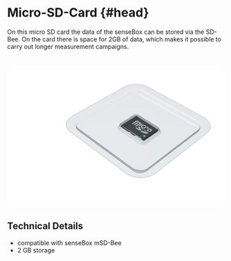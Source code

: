 # Micro-SD-Card {#head}

<div class="description">On this micro SD card the data of the senseBox can be stored via the SD-Bee. On the card there is space for 2GB of data, which makes it possible to carry out longer measurement campaigns.</div>
<div class="line">
    <br>
    <br>
</div>


![microSD Card](https://github.com/sensebox/resources/raw/master/gitbook_pictures/micro-sd-card.png)

## Technical Details
   * compatible with senseBox mSD-Bee
   * 2 GB storage


